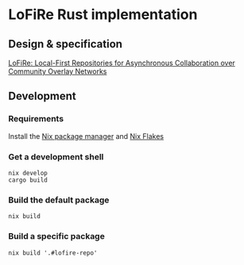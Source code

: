 # LoFiRe Rust implementation

## Design & specification

[LoFiRe: Local-First Repositories for Asynchronous Collaboration over Community Overlay Networks](https://p2pcollab.net/design/lofire)

## Development

### Requirements

Install the [Nix package manager](https://nixos.org/download.html)
and [Nix Flakes](https://nixos.wiki/wiki/Flakes)

### Get a development shell
```
nix develop
cargo build
```

### Build the default package
```
nix build
```

### Build a specific package
```
nix build '.#lofire-repo'
```
